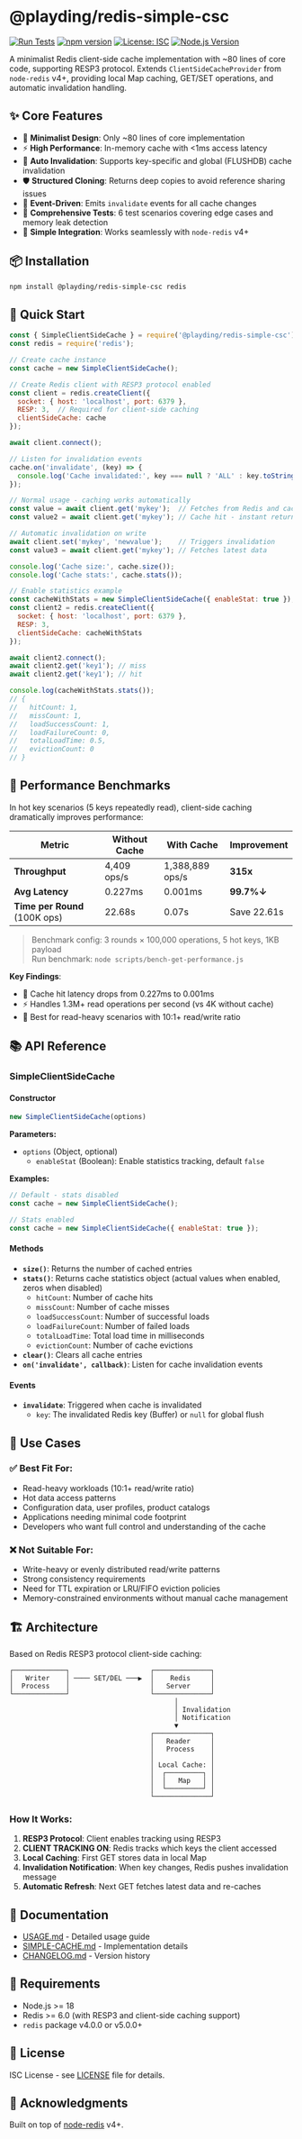 # @playding/redis-simple-csc

[![Run Tests](https://github.com/yidinghan/redis-client-side-simple-cache/actions/workflows/test.yml/badge.svg)](https://github.com/yidinghan/redis-client-side-simple-cache/actions/workflows/test.yml)
[![npm version](https://img.shields.io/npm/v/@playding/redis-simple-csc.svg)](https://www.npmjs.com/package/@playding/redis-simple-csc)
[![License: ISC](https://img.shields.io/badge/License-ISC-blue.svg)](https://opensource.org/licenses/ISC)
[![Node.js Version](https://img.shields.io/badge/node-%3E%3D18-brightgreen)](https://nodejs.org/)

A minimalist Redis client-side cache implementation with ~80 lines of core code, supporting RESP3 protocol. Extends `ClientSideCacheProvider` from `node-redis` v4+, providing local Map caching, GET/SET operations, and automatic invalidation handling.

## ✨ Core Features

- 🎯 **Minimalist Design**: Only ~80 lines of core implementation
- ⚡ **High Performance**: In-memory cache with <1ms access latency
- 🔄 **Auto Invalidation**: Supports key-specific and global (FLUSHDB) cache invalidation
- 🛡️ **Structured Cloning**: Returns deep copies to avoid reference sharing issues
- 📡 **Event-Driven**: Emits `invalidate` events for all cache changes
- 🧪 **Comprehensive Tests**: 6 test scenarios covering edge cases and memory leak detection
- 🔌 **Simple Integration**: Works seamlessly with `node-redis` v4+

## 📦 Installation

```bash
npm install @playding/redis-simple-csc redis
```

## 🚀 Quick Start

```javascript
const { SimpleClientSideCache } = require('@playding/redis-simple-csc');
const redis = require('redis');

// Create cache instance
const cache = new SimpleClientSideCache();

// Create Redis client with RESP3 protocol enabled
const client = redis.createClient({
  socket: { host: 'localhost', port: 6379 },
  RESP: 3,  // Required for client-side caching
  clientSideCache: cache
});

await client.connect();

// Listen for invalidation events
cache.on('invalidate', (key) => {
  console.log('Cache invalidated:', key === null ? 'ALL' : key.toString());
});

// Normal usage - caching works automatically
const value = await client.get('mykey');  // Fetches from Redis and caches
const value2 = await client.get('mykey'); // Cache hit - instant return

// Automatic invalidation on write
await client.set('mykey', 'newvalue');    // Triggers invalidation
const value3 = await client.get('mykey'); // Fetches latest data

console.log('Cache size:', cache.size());
console.log('Cache stats:', cache.stats());

// Enable statistics example
const cacheWithStats = new SimpleClientSideCache({ enableStat: true });
const client2 = redis.createClient({
  socket: { host: 'localhost', port: 6379 },
  RESP: 3,
  clientSideCache: cacheWithStats
});

await client2.connect();
await client2.get('key1'); // miss
await client2.get('key1'); // hit

console.log(cacheWithStats.stats());
// {
//   hitCount: 1,
//   missCount: 1,
//   loadSuccessCount: 1,
//   loadFailureCount: 0,
//   totalLoadTime: 0.5,
//   evictionCount: 0
// }
```

## 🚀 Performance Benchmarks

In hot key scenarios (5 keys repeatedly read), client-side caching dramatically improves performance:

| Metric | Without Cache | With Cache | Improvement |
|--------|---------------|------------|-------------|
| **Throughput** | 4,409 ops/s | 1,388,889 ops/s | **315x** |
| **Avg Latency** | 0.227ms | 0.001ms | **99.7%↓** |
| **Time per Round** (100K ops) | 22.68s | 0.07s | Save 22.61s |

> Benchmark config: 3 rounds × 100,000 operations, 5 hot keys, 1KB payload  
> Run benchmark: `node scripts/bench-get-performance.js`

**Key Findings**:
- 🚀 Cache hit latency drops from 0.227ms to 0.001ms
- ⚡ Handles 1.3M+ read operations per second (vs 4K without cache)
- 💾 Best for read-heavy scenarios with 10:1+ read/write ratio

## 📚 API Reference

### SimpleClientSideCache

#### Constructor
```javascript
new SimpleClientSideCache(options)
```

**Parameters:**
- `options` (Object, optional)
  - `enableStat` (Boolean): Enable statistics tracking, default `false`

**Examples:**
```javascript
// Default - stats disabled
const cache = new SimpleClientSideCache();

// Stats enabled
const cache = new SimpleClientSideCache({ enableStat: true });
```

#### Methods

- **`size()`**: Returns the number of cached entries
- **`stats()`**: Returns cache statistics object (actual values when enabled, zeros when disabled)
  - `hitCount`: Number of cache hits
  - `missCount`: Number of cache misses
  - `loadSuccessCount`: Number of successful loads
  - `loadFailureCount`: Number of failed loads
  - `totalLoadTime`: Total load time in milliseconds
  - `evictionCount`: Number of cache evictions
- **`clear()`**: Clears all cache entries
- **`on('invalidate', callback)`**: Listen for cache invalidation events

#### Events

- **`invalidate`**: Triggered when cache is invalidated
  - `key`: The invalidated Redis key (Buffer) or `null` for global flush

## 🎯 Use Cases

### ✅ Best Fit For:
- Read-heavy workloads (10:1+ read/write ratio)
- Hot data access patterns
- Configuration data, user profiles, product catalogs
- Applications needing minimal code footprint
- Developers who want full control and understanding of the cache

### ❌ Not Suitable For:
- Write-heavy or evenly distributed read/write patterns
- Strong consistency requirements
- Need for TTL expiration or LRU/FIFO eviction policies
- Memory-constrained environments without manual cache management

## 🏗️ Architecture

Based on Redis RESP3 protocol client-side caching:

```
┌─────────────┐                    ┌──────────────┐
│   Writer    │ ──── SET/DEL ───▶  │    Redis     │
│  Process    │                    │   Server     │
└─────────────┘                    └──────────────┘
                                         │
                                         │ Invalidation
                                         │ Notification
                                         ▼
                                   ┌──────────────┐
                                   │   Reader     │
                                   │   Process    │
                                   │              │
                                   │ Local Cache: │
                                   │  ┌─────────┐ │
                                   │  │   Map   │ │
                                   │  └─────────┘ │
                                   └──────────────┘
```

### How It Works:

1. **RESP3 Protocol**: Client enables tracking using RESP3
2. **CLIENT TRACKING ON**: Redis tracks which keys the client accessed
3. **Local Caching**: First GET stores data in local Map
4. **Invalidation Notification**: When key changes, Redis pushes invalidation message
5. **Automatic Refresh**: Next GET fetches latest data and re-caches

## 📖 Documentation

- [USAGE.md](../USAGE.md) - Detailed usage guide
- [SIMPLE-CACHE.md](../SIMPLE-CACHE.md) - Implementation details
- [CHANGELOG.md](../../CHANGELOG.md) - Version history

## 🔧 Requirements

- Node.js >= 18
- Redis >= 6.0 (with RESP3 and client-side caching support)
- `redis` package v4.0.0 or v5.0.0+

## 📄 License

ISC License - see [LICENSE](../../LICENSE) file for details.

## 🙏 Acknowledgments

Built on top of [node-redis](https://github.com/redis/node-redis) v4+.
